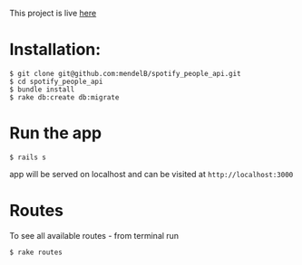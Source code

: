 This project is live [here](http://spotify-people-api.herokuapp.com/) 

# Installation:

```
$ git clone git@github.com:mendelB/spotify_people_api.git
$ cd spotify_people_api
$ bundle install
$ rake db:create db:migrate

```

# Run the app

`$ rails s`

app will be served on localhost and can be visited at `http://localhost:3000`

# Routes

To see all available routes - from terminal run

`$ rake routes`
